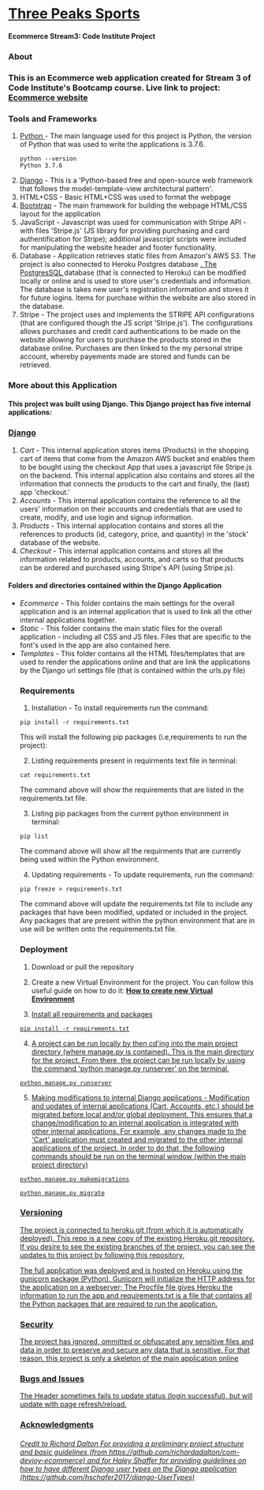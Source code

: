 
# <a href="https://ecommerce-10.herokuapp.com/"> Three Peaks Sports </a>
<h4>Ecommerce Stream3: Code Institute Project</h4>

<h3> <b> About </b> </h3>

<h3> This is an Ecommerce web application created for Stream 3 of Code Institute's Bootcamp course.  Live link to project: <a href="https://ecommerce-10.herokuapp.com/"> Ecommerce website </a> 
 </h3>



<h3> <b> Tools and Frameworks </b> </h3>

 <ol>
  <li> <a href="https://www.python.org/downloads/release/python-376/"> Python </a>  - The main language used for this project is Python, the version of Python that was used to write the applications is 3.7.6. <br>
  
```
python --version
Python 3.7.6 
```

  </li>
  <li> <a href ="https://docs.djangoproject.com/en/3.0/">Django</a>  - This is a 'Python-based free and open-source web framework that follows the model-template-view architectural pattern'.  </li>
  <li> HTML+CSS - Basic HTML+CSS was used to format the webpage </li>
  <li> <a href= "https://getbootstrap.com/docs/4.5/getting-started/introduction/">Bootstrap</a> - The main framework for building the webpage HTML/CSS layout for the application </li>
  <li> JavaScript - Javascript was used for communication with Stripe API - with files 'Stripe.js' (JS library for providing purchasing and card authentification for Stripe); additional javascript scripts were included for manipulating the website header and footer functionality.  </li>  
  <li> Database  - Application retrieves static files from Amazon's AWS S3. The project is also connected to Heroku Postgres database <a href='https://www.postgresql.org/docs/'>. The  PostgresSQL </a> database (that is connected to Heroku) can be modified locally or online and is used to store user's credentials and information. The database is takes new user's registration information and stores it for future logins. Items for purchase within the website are also stored in the database. </li>
<li> Stripe -  The project uses and implements the STRIPE API configurations (that are configured though the JS script 'Stripe.js'). The configurations allows purchases and credit card authentications to be made on the website allowing for users to purchase the products stored in the database online. Purchases are then linked to the my personal stripe account, whereby payements made are stored and funds can be retrieved. </li> 

</ol>  

 

<h3> <b> More about this Application </b> </h3>  
<h4> This project was built using Django. This Django project has five internal applications: </h4>

<h3><a href ="https://docs.djangoproject.com/en/3.0/"> Django </a>  </h3>
<ol>

 <li> <i> Cart </i> - This internal application stores items (Products) in the shopping cart of items that come from the Amazon AWS bucket and enables them to be bought using the checkout App that uses a javascript file Stripe.js on the backend. This internal application also contains and stores all the information that connects the products to the cart and finally, the (last) app 'checkout.' </li>
   
   <li> <i> Accounts </i> - This internal application contains the reference to all the users' information on their accounts and credentials that are used to create, modify, and use login and signup information. </li>
  
  <li> <i> Products</i> - This internal applocation contains and stores all the references to products (id, category, price, and quantity) in the 'stock' database of the website.</li>
  
<li> <i> Checkout </i> - This internal application contains and stores all the information related to products, accounts, and carts so that products can be ordered and purchased using Stripe's API (using Stripe.js). </li>

</ol> 

<h4> Folders and directories contained within the Django Application </h4>
<ul> 

<li> <i> Ecommerce </i> - This folder contains the main settings for the overall application and is an internal application that is used to link all the other internal applications together. </li>


<li> <i> Static </i> - This folder contains the main static files for the overall application - including all CSS and JS files. Files that are specific to the font's used in the app are also contained here. </li>

<li> <i> Templates </i> - This folder contains all the HTML files/templates that are used to render the applications online and that are link the applications by the Django url settings file (that is contained within the urls.py file) </li>


<h3> <b> Requirements </b> </h3>

1. Installation - To install requirements run the command:

```
pip install -r requirements.txt
```

This will install the following pip packages (i.e,requirements to run the project):

2. Listing requirements present in requirments text file in terminal:

```
cat requirements.txt
```
The command above will show the requirements that are listed in the requirements.txt file.

3. Listing pip packages from the current python environment in terminal:
```
pip list
```

The command above will show all the requirments that are currently being used within the Python environment. 




4.  Updating requirements - To update requirements, run the command:
```
pip freeze > requirements.txt
```
The command above will update the requirements.txt file to include any packages that have been modified, updated or included in the project. Any packages that are present within the python environment that are in use will be written onto the requirements.txt file.



<h3> <b> Deployment </b> </h3>


1. Download or pull the repository 

2. Create a new Virtual Environment for the project. You can follow this useful guide on how to do it:  <b> <a href='https://packaging.python.org/guides/installing-using-pip-and-virtual-environments/ '> How to create new Virtual Environment</b>


3. Install all requirements and packages

```
pip install -r requirements.txt
```

4. A project can be run locally by then cd'ing into the main project directory (where manage.py is contained). This is the main directory for the project. From there, the project can be run locally by using the command 'python manage.py runserver' on the terminal.

```
python manage.py runserver
```


5. Making modifications to internal Django applications - Modification and updates of internal applications (Cart, Accounts, etc.) should be migrated before local and/or global deployment. This ensures that a change/modification to an internal application is integrated with other internal applications. For example, any changes made to the 'Cart' application must created and migrated to the other internal applications of the project.  In order to do that, the following commands should be run on the terminal window (within the main project directory)

```
python manage.py makemigrations

python manage.py migrate
```


<h3> <b> Versioning </b> </h3>

The project is connected to heroku.git (from which it is automatically deployed). This repo is a new copy of the existing Heroku.git repository. If you desire to see the existing branches of the project, you can see the updates to this project by following this repository.

The full application was deployed and is hosted on Heroku using the gunicorn package (Python). Gunicorn will initialize the HTTP address for the application on a webserver; The Procfile file gives Heroku the information to run the app and requirements.txt is a file that contains all the Python packages that are required to run the application. </h4> 


<h3> <b> Security </b> </h3>
The project has ignored, ommitted or obfuscated any sensitive files and data in order to preserve and secure any data that is sensitive. For that reason, this project is only a skeleton of the main application online </li> 



<h3> <b> Bugs and Issues </b> </h3>

The Header sometimes fails to update status (login successful), but will update with page refresh/reload.


<h3> <b> Acknowledgments </b> </h3>

<h6>Credit to Richard Dalton For providing a preliminary project structure and basic guidelines 
(from https://github.com/richardadalton/com-devjoy-ecommerce) and for Haley Shaffer for providing guidelines on how to have different Django user types on the Django application (https://github.com/hschafer2017/django-UserTypes)
</h6> 



